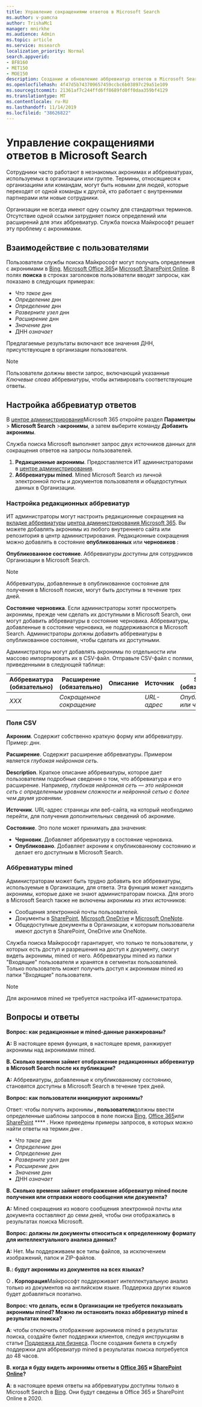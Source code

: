 ```yaml
---
title: Управление сокращениями ответов в Microsoft Search
ms.author: v-pamcna
author: TrishaMc1
manager: mnirkhe
ms.audience: Admin
ms.topic: article
ms.service: mssearch
localization_priority: Normal
search.appverid:
- BFB160
- MET150
- MOE150
description: Создание и обновление аббревиатур ответов в Microsoft Search
ms.openlocfilehash: 4f47d5b743709657459ccbc6b03897c29a51e109
ms.sourcegitcommit: 21361af7c244ffd6ff8689fd0ff0daa359bf4129
ms.translationtype: MT
ms.contentlocale: ru-RU
ms.lasthandoff: 11/14/2019
ms.locfileid: "38626822"
---
```

# <a name="manage-acronyms-answers-in-microsoft-search"></a>Управление сокращениями ответов в Microsoft Search

Сотрудники часто работают в незнакомых акронимах и аббревиатурах, используемых в организации или группе. Термины, относящиеся к организациям или командам, могут быть новыми для людей, которые переходят от одной команды к другой, кто работает с внутренними партнерами или новые сотрудники.

Организации не всегда имеют одну ссылку для стандартных терминов. Отсутствие одной ссылки затрудняет поиск определений или расширений для этих аббревиатур. Служба поиска Майкрософт решает эту проблему с акронимами.

## <a name="what-users-experience"></a>Взаимодействие с пользователями
Пользователи службы поиска Майкрософт могут получать определения с акронимами в [Bing](https://Bing.com), [Microsoft Office 365](https://Office.com)и [Microsoft SharePoint Online](https://products.office.com/sharepoint/collaboration). В полях **поиска** в строках заголовков пользователи вводят запросы, как показано в следующих примерах:

- *Что такое* днн
- *Определение* днн
- *Определение* днн
- *Разверните узел* днн
- *Расширение* днн
- *Значение* днн
- ДНН *означает*

Предлагаемые результаты включают все значения ДНН, присутствующие в организации пользователя.

> [!NOTE]
> Пользователи должны ввести запрос, включающий указанные *Ключевые слова* аббревиатуры, чтобы активировать соответствующие ответы.  

## <a name="set-up-acronyms-answers"></a>Настройка аббревиатур ответов
В [центре администрирования](https://admin.microsoft.com)Microsoft 365 откройте раздел **Параметры** > **Microsoft Search** >**акронимы**, а затем выберите команду **Добавить акронимы**. 

Служба поиска Microsoft выполняет запрос двух источников данных для сокращения ответов на запросы пользователей.

1.  **Редакционные акронимы**. Предоставляется ИТ администраторами в [центре администрирования](https://admin.microsoft.com).
2.  **Аббревиатуры mined**. Mined Microsoft Search из личной электронной почты и документов пользователя и общедоступных данных в Организации.

### <a name="set-up-editorial-acronyms"></a>Настройка редакционных аббревиатур
ИТ администраторы могут настроить редакционные сокращения на [вкладке аббревиатуры](https://admin.microsoft.com/Adminportal/Home#/MicrosoftSearch) [центра администрирования Microsoft 365]( https://admin.microsoft.com). Вы можете добавлять акронимы из любого внутреннего сайта или репозитория в центр администрирования. Редакционные сокращения можно добавлять в состояние **опубликованных** или **черновиков** :

**Опубликованное состояние**. Аббревиатуры доступны для сотрудников Организации в Microsoft Search.

> [!NOTE]
> Аббревиатуры, добавленные в опубликованное состояние для получения в Microsoft поиске, могут быть доступны в течение трех дней.

**Состояние черновика**. Если администраторы хотят просмотреть акронимы, прежде чем сделать их доступными в Microsoft Search, они могут добавить аббревиатуры в состояние черновика. Аббревиатуры, добавленные в состояние черновика, не поддерживаются в Microsoft Search. Администраторы должны добавить аббревиатуры в опубликованное состояние, чтобы сделать их доступными.

Администраторы могут добавлять акронимы по отдельности или массово импортировать их в CSV-файл. Отправьте CSV-файл с полями, приведенными в следующей таблице:

| Аббревиатура (обязательно) | Расширение (обязательно) | Описание  | Источник | State (обязательно) |
| --------- | --------- | ---------- | --------- |--------- |
| *XXX* | *Сокращенное сокращение* |  | *URL-адрес* | *Опубликовано или черновик* |

### <a name="csv-fields"></a>Поля CSV
**Акроним**. Содержит собственно краткую форму или аббревиатуру. Пример: *днн*.

**Расширение**. Содержит расширение аббревиатуры. Примером является *глубокая нейронная сеть*.

**Description**. Краткое описание аббревиатуры, которое дает пользователям подробные сведения о том, что аббревиатура и его расширение. Например, *глубокая нейронная сеть — это нейронная сеть с определенным уровнем сложности и нейронной сетью с более чем двумя уровнями*.

**Источник**. URL-адрес страницы или веб-сайта, на который необходимо перейти, для получения дополнительных сведений об акрониме.

**Состояние**. Это поле может принимать два значения:

- **Черновик**. Добавляет аббревиатуру в состояние черновика.
- **Опубликовано**. Добавляет акроним к опубликованному состоянию и делает его доступным в Microsoft Search.

### <a name="mined-acronyms"></a>Аббревиатуры mined
Администраторам может быть трудно добавить все аббревиатуры, используемые в Организации, для ответа. Эта функция может находить акронимы, которые даже не знают администраторам поиска. Для этого в Microsoft Search также не включены акронимы из этих источников:

- Сообщения электронной почты пользователей.
- Документы в [SharePoint](https://products.office.com/sharepoint/collaboration), [Microsoft OneDrive]( https://onedrive.live.com/about/) и [Microsoft OneNote](http://www.onenote.com/).
- Общедоступные документы в Организации, к которым пользователи имеют доступ в SharePoint, OneDrive или OneNote.

Служба поиска Майкрософт гарантирует, что только те пользователи, у которых есть доступ и разрешения на доступ к документу, смогут видеть акронимы, mined от него. Аббревиатуры mined из папки "Входящие" пользователя и хранятся в сегментах пользователей. Только пользователь может получить доступ к акронимам mined из папки "Входящие" пользователя.

> [!NOTE]
> Для акронимов mined не требуется настройка ИТ-администратора.

## <a name="frequently-asked-questions"></a>Вопросы и ответы
**Вопрос: как редакционные и mined-данные ранжированы?**

**A:** В настоящее время функция, в настоящее время, ранжирует акронимы над акронимами mined.

**В. Сколько времени займет отображение редакционных аббревиатур в Microsoft Search после их публикации?**

**A:**  Аббревиатуры, добавленные к опубликованному состоянию, становятся доступны в Microsoft Search в течение трех дней. 

**Вопрос: как пользователи инициируют акронимы?**

Ответ: чтобы получить акронимы **, пользователи**должны ввести определенные шаблоны запросов в поле поиска [Bing](https://bing.com), [Office 365](https://Office.com)или [SharePoint](https://products.office.com/sharepoint/collaboration) **** . Ниже приведены примеры запросов, в которых можно найти ответы на термин *днн* .

- *Что такое* днн
- *Определение* днн
- *Определение* днн
- *Разверните узел* днн
- *Расширение* днн
- *Значение* днн
- ДНН *означает*

**В. Сколько времени займет отображение аббревиатур mined после получения или отправки нового сообщения или документа?**

**A:** Mined сокращения из нового сообщения электронной почты или документа составляют до семи дней, чтобы они отображались в результатах поиска Microsoft.

**Вопрос: должны ли документы относиться к определенному формату для интеллектуального анализа данных?**

**A:** Нет. Мы поддерживаем все типы файлов, за исключением изображений, папок и ZIP-файлов.

**В.: будут акронимы из документов на всех языках?**

О **. Корпорация**Майкрософт поддерживает интеллектуальную анализ только из документов на английском языке. Поддержка других языков будет добавляться поэтапно.

**Вопрос: что делать, если в Организации не требуется показывать акронимы mined? Можно ли остановить показ аббревиатур mined в результатах поиска?**

**А**: чтобы отключить отображение акронимов mined в результатах поиска, создайте билет поддержки клиентов, следуя инструкциям в статье [Поддержка для бизнеса](https://docs.microsoft.com/office365/admin/contact-support-for-business-products?redirectSourcePath=%252fen-us%252farticle%252fContact-Office-365-for-business-support-32a17ca7-6fa0-4870-8a8d-e25ba4ccfd4b&view=o365-worldwide&tabs=online#BKMK_call_support).
После создания билета в службу поддержки для аббревиатур mined в результатах поиска потребуется до 48 часов. 

**В. когда я буду видеть акронимы ответы в [Office 365](https://Office.com) и [SharePoint Online](https://products.office.com/sharepoint/collaboration)?**

**A**: в настоящее время ответы на аббревиатуры доступны только в Microsoft Search в [Bing](https://bing.com). Они будут сведены в Office 365 и SharePoint Online в 2020.
